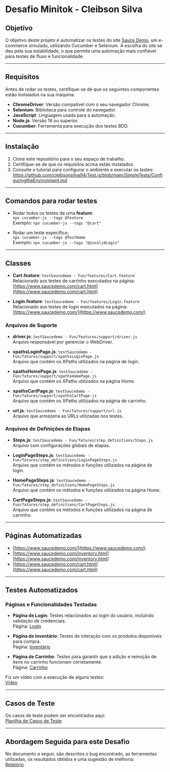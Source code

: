 # Desafio Minitok - Cleibson Silva

## Objetivo

O objetivo deste projeto é automatizar os testes do site [Sauce Demo](https://www.saucedemo.com/), um e-commerce simulado, utilizando Cucumber e Selenium. A escolha do site se deu pela sua estabilidade, o que permite uma automação mais confiável para testes de fluxo e funcionalidade.

---

## Requisitos

Antes de rodar os testes, certifique-se de que os seguintes componentes estão instalados na sua máquina:

- **ChromeDriver**: Versão compatível com o seu navegador Chrome.
- **Selenium**: Biblioteca para controle do navegador.
- **JavaScript**: Linguagem usada para a automação.
- **Node.js**: Versão 16 ou superior.
- **Cucumber**: Ferramenta para execução dos testes BDD.

---

## Instalação

1. Clone este repositório para o seu espaço de trabalho.
2. Certifique-se de que os requisitos acima estão instalados.
3. Consulte o tutorial para configurar o ambiente e executar os testes:  
   https://github.com/cleibsonsilva94/Test.js/blob/main/SimpleTests/ConfiguringtheEnvironment.md

---

## Comandos para rodar testes

- Rodar todos os testes de uma **feature**:  
  `npx cucumber-js --tags @feature`  
  Exemplo: `npx cucumber-js --tags "@cart"`

- Rodar um teste específico:  
  `npx cucumber-js --tags @TestName`  
  Exemplo: `npx cucumber-js --tags "@invalidLogin"`

---

## Classes

- **Cart.feature**: `testSaucedemo - Fun/features/Cart.feature`  
  Relacionado aos testes de carrinho executados na página:  
  [https://www.saucedemo.com/cart.html](https://www.saucedemo.com/cart.html)

- **Login.feature**: `testSaucedemo - Fun/features/Login.feature`
  Relacionado aos testes de login executados na página:  
  [https://www.saucedemo.com/](https://www.saucedemo.com/)

### Arquivos de Suporte

- **driver.js**: `testSaucedemo - Fun/features/support/driver.js`  
  Arquivo responsável por gerenciar o WebDriver.

- **xpathsLoginPage.js**: `testSaucedemo - Fun/fatures/support/xpathsLoginPage.js`  
  Arquivo que contém os XPaths utilizados na página de login.

- **xpathsHomePage.js**: `testSaucedemo - Fun/fatures/support/xpathsHomePage.js`  
  Arquivo que contém os XPaths utilizados na página Home.

- **xpathsCartPage.js**: `testSaucedemo - Fun/fatures/support/xpathsCartPage.js`  
  Arquivo que contém os XPaths utilizados na página de carrinho.

- **url.js**: `testSaucedemo - Fun/fatures/support/url.js`  
  Arquivo que armazena as URLs utilizadas nos testes.

### Arquivos de Definições de Etapas

- **Steps.js**: `testSaucedemo - Fun/fatures/step_definitions/Steps.js`  
  Arquivo com configurações globais de etapas.

- **LoginPageSteps.js**: `testSaucedemo - Fun/fatures/step_definitions/LoginPageSteps.js`  
  Arquivo que contém os métodos e funções utilizados na página de login.

- **HomePageSteps.js**: `testSaucedemo - Fun/fatures/step_definitions/HomePageSteps.js`  
  Arquivo que contém os métodos e funções utilizados na página Home.

- **CartPageSteps.js**: `testSaucedemo - Fun/fatures/step_definitions/CartPageSteps.js`  
  Arquivo que contém os métodos e funções utilizados na página de carrinho.
  
---

## Páginas Automatizadas

- [https://www.saucedemo.com/](https://www.saucedemo.com/)
- [https://www.saucedemo.com/inventory.html](https://www.saucedemo.com/inventory.html)
- [https://www.saucedemo.com/cart.html](https://www.saucedemo.com/cart.html)

---

## Testes Automatizados

### Páginas e Funcionalidades Testadas

- **Página de Login**: Testes relacionados ao login do usuário, incluindo validação de credenciais.  
  Página: [Login](https://www.saucedemo.com/)

- **Página de Inventário**: Testes de interação com os produtos disponíveis para compra.  
  Página: [Inventário](https://www.saucedemo.com/inventory.html)

- **Página de Carrinho**: Testes para garantir que a adição e remoção de itens no carrinho funcionam corretamente.  
  Página: [Carrinho](https://www.saucedemo.com/cart.html)

Fiz um vídeo com a execução de alguns testes:  
[Vídeo](https://drive.google.com/file/d/1PuzsLOTloSdSb1WmcZnJfjbn1WDlzdtn/view?usp=drive_link)

---

## Casos de Teste

Os casos de teste podem ser encontrados aqui:  
[Planilha de Casos de Teste](https://docs.google.com/spreadsheets/d/1focNywOuat5Ur9Fx5mTRSOoNEWUPgJA1rcnumEXvnkM/edit?gid=0#gid=0)

---

## Abordagem Seguida para este Desafio

No documento a seguir, são descritos o bug encontrado, as ferramentas utilizadas, os resultados obtidos e uma sugestão de melhoria:  
[Relatório](https://docs.google.com/document/d/11R9qDWBp_lyDS1bh19GtsgswVnnlUOwHzTv4sRuNTAw/edit?usp=drive_link)
